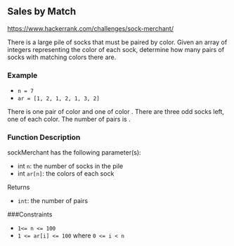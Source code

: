 ## Sales by Match

<https://www.hackerrank.com/challenges/sock-merchant/>

There is a large pile of socks that must be paired by color. Given an array of integers representing the color of each sock, determine how many pairs of socks with matching colors there are.

### Example

- `n = 7`
- `ar = [1, 2, 1, 2, 1, 3, 2]`

There is one pair of color and one of color . There are three odd socks left, one of each color. The number of pairs is .

### Function Description

sockMerchant has the following parameter(s):

- int `n`: the number of socks in the pile
- int `ar[n]`: the colors of each sock

Returns

- `int`: the number of pairs

###Constraints

- `1<= n <= 100`
- `1 <= ar[i] <= 100` where `0 <= i < n`
